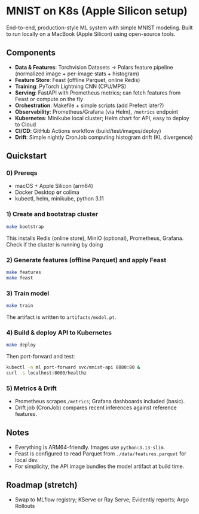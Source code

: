 
# MNIST on K8s (Apple Silicon setup)

End-to-end, production-style ML system with simple MNIST modeling. Built to run locally on a MacBook (Apple Silicon) using open-source tools.

## Components
- **Data & Features**: Torchvision Datasets -> Polars feature pipeline (normalized image + per-image stats + histogram)
- **Feature Store**: Feast (offline Parquet, online Redis)
- **Training**: PyTorch Lightning CNN (CPU/MPS)
- **Serving**: FastAPI with Prometheus metrics; can fetch features from Feast or compute on the fly
- **Orchestration**: Makefile + simple scripts (add Prefect later?)
- **Observability**: Prometheus/Grafana (via Helm), `/metrics` endpoint
- **Kubernetes**: Minikube local cluster; Helm chart for API, easy to deploy to Cloud
- **CI/CD**: GitHub Actions workflow (build/test/images/deploy)
- **Drift**: Simple nightly CronJob computing histogram drift (KL divergence)

## Quickstart

### 0) Prereqs
- macOS + Apple Silicon (arm64)
- Docker Desktop **or** colima
- kubectl, helm, minikube, python 3.11

### 1) Create and bootstrap cluster
```bash
make bootstrap
```
This installs Redis (online store), MinIO (optional), Prometheus, Grafana. Check if the cluster is running by doing

### 2) Generate features (offline Parquet) and apply Feast
```bash
make features
make feast
```

### 3) Train model
```bash
make train
```
The artifact is written to `artifacts/model.pt`.

### 4) Build & deploy API to Kubernetes
```bash
make deploy
```
Then port-forward and test:
```bash
kubectl -n ml port-forward svc/mnist-api 8080:80 &
curl -s localhost:8080/healthz
```

### 5) Metrics & Drift
- Prometheus scrapes `/metrics`; Grafana dashboards included (basic).
- Drift job (CronJob) compares recent inferences against reference features.

## Notes
- Everything is ARM64-friendly. Images use `python:3.13-slim`.
- Feast is configured to read Parquet from `./data/features.parquet` for local dev.
- For simplicity, the API image bundles the model artifact at build time.

## Roadmap (stretch)
- Swap to MLflow registry; KServe or Ray Serve; Evidently reports; Argo Rollouts
